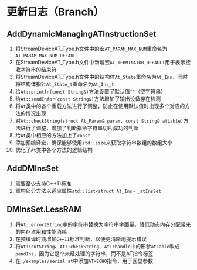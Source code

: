 # 更新日志（Branch）

## AddDynamicManagingATInstructionSet

1. 将StreamDeviceAT_Type.h文件中的宏`AT_PARAM_MAX_NUM`重命名为`AT_PARAM_MAX_NUM_DEFAULT`
2. 在StreamDeviceAT_Type.h文件中新增宏`AT_TERMINATOR_DEFAULT`用于表示接收字符串的结束符
3. 将StreamDeviceAT_Type.h文件中的结构体`At_State`重命名为`At_Ins`，同时将结构体指针`At_State_t`重命名为`At_Ins_t`
4. 给`At::println(const String&)`方法设置了默认值`""`（空字符串）
5. 给`At::sendInfor(const String&)`方法增加了输出设备存在检测
6. 将`At`类中的各个重载方法进行了调整，防止在使用默认值时出现多个对应的方法的情况出现
7. 对`At::checkString(struct At_Param& param, const String& atLable)`方法进行了调整，增加了判断指令字符串切片成功的判断
8. 给`At`类中相应的方法加上了`const`
9. 添加预编译宏，确保能够使用`std::size`来获取字符串数组的数组大小
10. 优化了`At`类中各个方法的逻辑结构

## AddDMInsSet

1. 需要至少支持C++11标准
2. 重构部分方法以适应属性`std::list<struct At_Ins> _atInsSet`

## DMInsSet.LessRAM

1. 将`At::error2String`中的字符串替换为字符串字面量，降低动态内存分配带来的内存占用和性能消耗
2. 在预编译时期增加`C++11`标准判断，以便更清晰地提示错误
3. 将`At::cutString`、`At::checkString`、`At::handle`中的形参`atLable`改成`pendIns`，因为它是个未经处理的字符串，而不是AT指令标签
4. 在`./examples/serial_at`中添加`AT+ECHO`指令，用于回显参数
